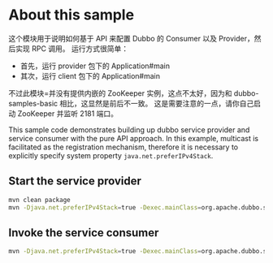 # About this sample

这个模块用于说明如何基于 API 来配置 Dubbo 的 Consumer 以及 Provider，然后实现 RPC 调用。
运行方式很简单：

- 首先，运行 provider 包下的 Application#main
- 其次，运行 client 包下的 Application#main

不过此模块=并没有提供内嵌的 ZooKeeper 实例，这点不太好，因为和 dubbo-samples-basic 相比，这显然是前后不一致。
这是需要注意的一点，请你自己启动 ZooKeeper 并监听 2181 端口。


This sample code demonstrates building up dubbo service provider and service consumer with the pure API approach. In this example, multicast is facilitated as the registration mechanism, therefore it is necessary to explicitly specify system property `java.net.preferIPv4Stack`.

## Start the service provider

```bash
mvn clean package
mvn -Djava.net.preferIPv4Stack=true -Dexec.mainClass=org.apache.dubbo.samples.provider.Application exec:java
```

## Invoke the service consumer

```bash
mvn -Djava.net.preferIPv4Stack=true -Dexec.mainClass=org.apache.dubbo.samples.client.Application exec:java
```
